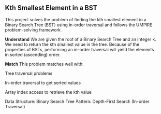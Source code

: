 ## Kth Smallest Element in a BST
This project solves the problem of finding the kth smallest element in a Binary Search Tree (BST) using in-order traversal and follows the UMPIRE problem-solving framework.

**Understand**
We are given the root of a Binary Search Tree and an integer k. We need to return the kth smallest value in the tree.
Because of the properties of BSTs, performing an in-order traversal will yield the elements in sorted (ascending) order.

**Match**
This problem matches well with:

Tree traversal problems

In-order traversal to get sorted values

Array index access to retrieve the kth value

Data Structure: Binary Search Tree
Pattern: Depth-First Search (In-order Traversal)
